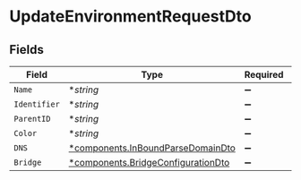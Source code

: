 # UpdateEnvironmentRequestDto


## Fields

| Field                                                                                   | Type                                                                                    | Required                                                                                | Description                                                                             |
| --------------------------------------------------------------------------------------- | --------------------------------------------------------------------------------------- | --------------------------------------------------------------------------------------- | --------------------------------------------------------------------------------------- |
| `Name`                                                                                  | **string*                                                                               | :heavy_minus_sign:                                                                      | N/A                                                                                     |
| `Identifier`                                                                            | **string*                                                                               | :heavy_minus_sign:                                                                      | N/A                                                                                     |
| `ParentID`                                                                              | **string*                                                                               | :heavy_minus_sign:                                                                      | N/A                                                                                     |
| `Color`                                                                                 | **string*                                                                               | :heavy_minus_sign:                                                                      | N/A                                                                                     |
| `DNS`                                                                                   | [*components.InBoundParseDomainDto](../../models/components/inboundparsedomaindto.md)   | :heavy_minus_sign:                                                                      | N/A                                                                                     |
| `Bridge`                                                                                | [*components.BridgeConfigurationDto](../../models/components/bridgeconfigurationdto.md) | :heavy_minus_sign:                                                                      | N/A                                                                                     |